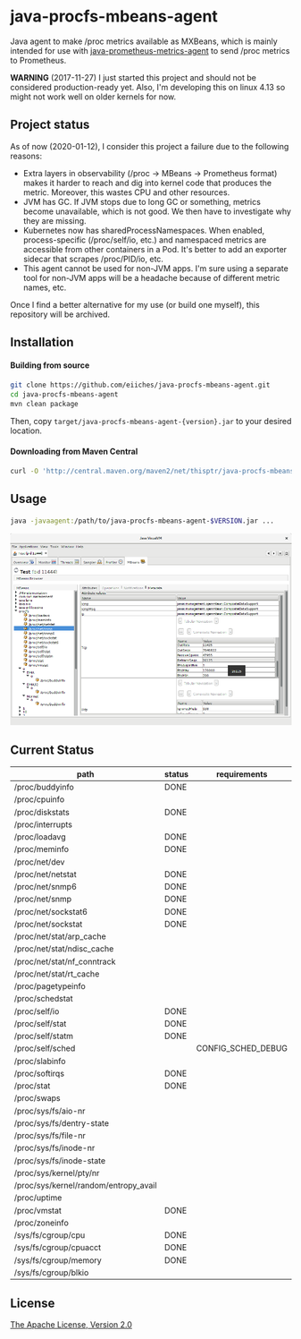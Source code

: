 java-procfs-mbeans-agent
========================

Java agent to make /proc metrics available as MXBeans, which is mainly intended for use with [java-prometheus-metrics-agent](https://github.com/eiiches/java-prometheus-metrics-agent) to send /proc metrics to Prometheus.

**WARNING** (2017-11-27) I just started this project and should not be considered production-ready yet. Also, I'm developing this on linux 4.13 so might not work well on older kernels for now.

Project status
--------------

As of now (2020-01-12), I consider this project a failure due to the following reasons:

* Extra layers in observability (/proc -> MBeans -> Prometheus format) makes it harder to reach and dig into kernel code that produces the metric. Moreover, this wastes CPU and other resources.
* JVM has GC. If JVM stops due to long GC or something, metrics become unavailable, which is not good. We then have to investigate why they are missing.
* Kubernetes now has sharedProcessNamespaces. When enabled, process-specific (/proc/self/io, etc.) and namespaced metrics are accessible from other containers in a Pod. It's better to add an exporter sidecar that scrapes /proc/PID/io, etc.
* This agent cannot be used for non-JVM apps. I'm sure using a separate tool for non-JVM apps will be a headache because of different metric names, etc.

Once I find a better alternative for my use (or build one myself), this repository will be archived.

Installation
------------

#### Building from source

```sh
git clone https://github.com/eiiches/java-procfs-mbeans-agent.git
cd java-procfs-mbeans-agent
mvn clean package
```

Then, copy `target/java-procfs-mbeans-agent-{version}.jar` to your desired location.

#### Downloading from Maven Central

```sh
curl -O 'http://central.maven.org/maven2/net/thisptr/java-procfs-mbeans-agent/0.0.4/java-procfs-mbeans-agent-0.0.4.jar'
```

Usage
-----

```sh
java -javaagent:/path/to/java-procfs-mbeans-agent-$VERSION.jar ...
```

![visualvm](docs/visualvm.png)

Current Status
--------------

| path                         | status | requirements       |
|------------------------------|--------|--------------------|
| /proc/buddyinfo              | DONE   |                    |
| /proc/cpuinfo                |        |                    |
| /proc/diskstats              | DONE   |                    |
| /proc/interrupts             |        |                    |
| /proc/loadavg                | DONE   |                    |
| /proc/meminfo                | DONE   |                    |
| /proc/net/dev                |        |                    |
| /proc/net/netstat            | DONE   |                    |
| /proc/net/snmp6              | DONE   |                    |
| /proc/net/snmp               | DONE   |                    |
| /proc/net/sockstat6          | DONE   |                    |
| /proc/net/sockstat           | DONE   |                    |
| /proc/net/stat/arp_cache     |        |                    |
| /proc/net/stat/ndisc_cache   |        |                    |
| /proc/net/stat/nf_conntrack  |        |                    |
| /proc/net/stat/rt_cache      |        |                    |
| /proc/pagetypeinfo           |        |                    |
| /proc/schedstat              |        |                    |
| /proc/self/io                | DONE   |                    |
| /proc/self/stat              | DONE   |                    |
| /proc/self/statm             | DONE   |                    |
| /proc/self/sched             |        | CONFIG_SCHED_DEBUG |
| /proc/slabinfo               |        |                    |
| /proc/softirqs               | DONE   |                    |
| /proc/stat                   | DONE   |                    |
| /proc/swaps                  |        |                    |
| /proc/sys/fs/aio-nr          |        |                    |
| /proc/sys/fs/dentry-state    |        |                    |
| /proc/sys/fs/file-nr         |        |                    |
| /proc/sys/fs/inode-nr        |        |                    |
| /proc/sys/fs/inode-state     |        |                    |
| /proc/sys/kernel/pty/nr      |        |                    |
| /proc/sys/kernel/random/entropy_avail |        |           |
| /proc/uptime                 |        |                    |
| /proc/vmstat                 | DONE   |                    |
| /proc/zoneinfo               |        |                    |
| /sys/fs/cgroup/cpu           | DONE   |                    |
| /sys/fs/cgroup/cpuacct       | DONE   |                    |
| /sys/fs/cgroup/memory        | DONE   |                    |
| /sys/fs/cgroup/blkio         |        |                    |

License
-------

[The Apache License, Version 2.0](LICENSE)

